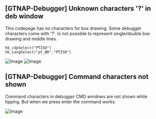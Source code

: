 ## [GTNAP-Debugger] Unknown characters '?' in deb window

This codepage has no characters for box drawing. Some debugger characters come with '?'. Is not possible to represent single/double box drawing and middle lines.

```
hb_cdpSelect("PTISO")
hb_LangSelect("pt_BR","PTISO")
```

![Image](https://github.com/user-attachments/assets/cab5c7d2-05c8-4b42-b678-41701ec405b6)
![Image](https://github.com/user-attachments/assets/b6a35d11-868a-4b7a-a2b8-e71428d5da31)


## [GTNAP-Debugger] Command characters not shown

Command characters in debugger CMD windows are not shown while tipping. But when we press enter the command works.

![Image](https://github.com/user-attachments/assets/b6174a47-0b07-482c-b57d-77eb3289fdf8)
